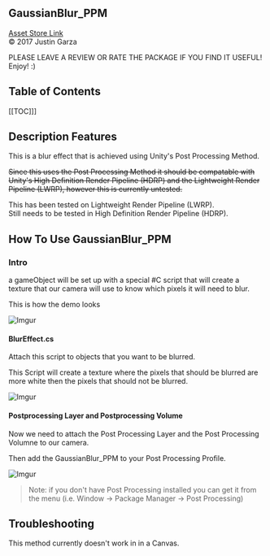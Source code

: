 GaussianBlur_PPM
-------------------------------------
[Asset Store Link](http://u3d.as/yJk)  
© 2017 Justin Garza

PLEASE LEAVE A REVIEW OR RATE THE PACKAGE IF YOU FIND IT USEFUL!
Enjoy! :)

## Table of Contents


[[TOC]]]



## Description Features

This is a blur effect that is achieved using Unity's Post Processing Method.

~~Since this uses the Post Processing Method it should be compatable with Unity's High Definition Render Pipeline (HDRP) and the Lightweight Render Pipeline (LWRP), however this is currently untested.~~

This has been tested on Lightweight Render Pipeline (LWRP).  
Still needs to be tested in High Definition Render Pipeline (HDRP).


## How To Use GaussianBlur_PPM

### Intro

a gameObject will be set up with a special #C script that will create a texture that our camera will use to know which pixels it will need to blur.

This is how the demo looks

![Imgur](https://i.imgur.com/fuX6Fj9.png)

#### BlurEffect.cs
Attach this script to objects that you want to be blurred. 

This Script will create a texture where the pixels that should be blurred are more white then the pixels that should not be blurred.

![Imgur](https://i.imgur.com/Hs9cWUN.png)

#### Postprocessing Layer and Postprocessing Volume

Now we need to attach the Post Processing Layer and the Post Processing Volumne to our camera.

Then add the GaussianBlur_PPM to your Post Processing Profile.

![Imgur](https://i.imgur.com/Mvcr3WC.png)

> Note: if you don't have Post Processing installed you can get it from the menu (i.e. Window -> Package Manager -> Post Processing)

## Troubleshooting

This method currently doesn't work in in a Canvas.
